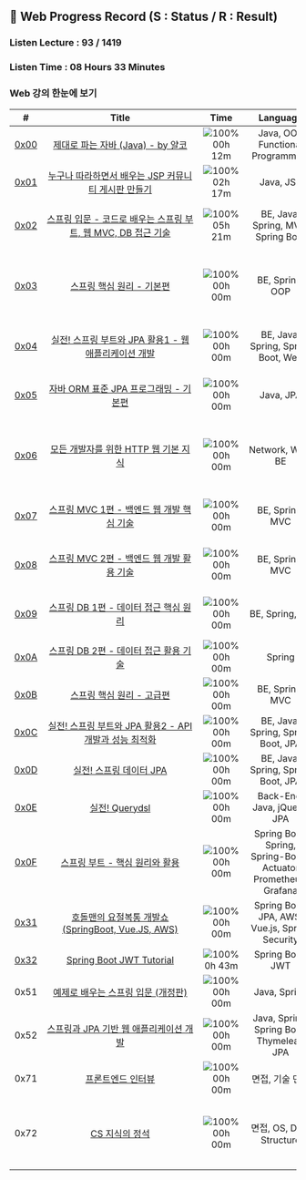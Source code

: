 ## 📍 Web Progress Record (S : Status / R : Result) 
### Listen Lecture : 93 / 1419
###   Listen Time : 08 Hours 33 Minutes


### Web 강의 한눈에 보기
| # | &nbsp;&nbsp;&nbsp;&nbsp;&nbsp;&nbsp;&nbsp;&nbsp;&nbsp;&nbsp;&nbsp;&nbsp;&nbsp;&nbsp;&nbsp;&nbsp;&nbsp;&nbsp;&nbsp;&nbsp;&nbsp;&nbsp;&nbsp;&nbsp;&nbsp;&nbsp;Title&nbsp;&nbsp;&nbsp;&nbsp;&nbsp;&nbsp;&nbsp;&nbsp;&nbsp;&nbsp;&nbsp;&nbsp;&nbsp;&nbsp;&nbsp;&nbsp;&nbsp;&nbsp;&nbsp;&nbsp;&nbsp;&nbsp;&nbsp;&nbsp;&nbsp;&nbsp; | &nbsp;&nbsp;&nbsp;Time&nbsp;&nbsp;&nbsp; | &nbsp;&nbsp;&nbsp;&nbsp;Language&nbsp;&nbsp;&nbsp;&nbsp; | &nbsp;&nbsp;&nbsp;&nbsp;&nbsp;&nbsp;&nbsp;&nbsp;&nbsp;&nbsp;&nbsp;&nbsp;&nbsp;Term&nbsp;&nbsp;&nbsp;&nbsp;&nbsp;&nbsp;&nbsp;&nbsp;&nbsp;&nbsp;&nbsp;&nbsp;&nbsp; | S | R |
| :---: | :---: | :---: | :---: | :---: | :---: | :---: |
| [0x00](https://www.inflearn.com/course/%EC%A0%9C%EB%8C%80%EB%A1%9C-%ED%8C%8C%EB%8A%94-%EC%9E%90%EB%B0%94) | [제대로 파는 자바 (Java) - by 얄코](https://github.com/rylahs/Lecture/blob/main/Web/workbook/0x00.md) | ![100%](https://progress-bar.dev/12/?scale=98&width=60&color=babaca&suffix=/98) </br> 00h 12m | Java, OOP </br> Functional Programming | 23.07.24 ~ 23.07.31 | [:hammer:](#) | [:hammer:](#) |
| [0x01](https://www.inflearn.com/course/jsp-%EA%B2%8C%EC%8B%9C%ED%8C%90) | [누구나 따라하면서 배우는 JSP 커뮤니티 게시판 만들기](https://github.com/rylahs/Lecture/blob/main/Web/workbook/0x01.md) | ![100%](https://progress-bar.dev/15/?scale=15&width=60&color=babaca&suffix=/15) </br> 02h 17m | Java, JSP | 22.03.17 ~ 22.03.22 | [✅](./Inflearn/JSP/Complete.PNG) | [✅](https://github.com/rylahs/JSP-Board) |
| [0x02](https://www.inflearn.com/course/%EC%8A%A4%ED%94%84%EB%A7%81-%EC%9E%85%EB%AC%B8-%EC%8A%A4%ED%94%84%EB%A7%81%EB%B6%80%ED%8A%B8) | [스프링 입문 - 코드로 배우는 스프링 부트, 웹 MVC, DB 접근 기술](https://github.com/rylahs/Lecture/blob/main/Web/workbook/0x02.md) | ![100%](https://progress-bar.dev/16/?scale=28&width=60&color=babaca&suffix=/28) </br> 05h 21m | BE, Java, Spring, MVC, Spring Boot | 22.04.08 ~ 22.04.10 </br> 23.07.21 ~ 23.07.26 | [✅](./Inflearn/Spring/0x01.BasicComplete.PNG) | [✅](https://github.com/rylahs/hello-spring) |
| [0x03](https://www.inflearn.com/course/%EC%8A%A4%ED%94%84%EB%A7%81-%ED%95%B5%EC%8B%AC-%EC%9B%90%EB%A6%AC-%EA%B8%B0%EB%B3%B8%ED%8E%B8) | [스프링 핵심 원리 - 기본편](https://github.com/rylahs/Lecture/blob/main/Web/workbook/0x03.md) | ![100%](https://progress-bar.dev/0/?scale=65&width=60&color=babaca&suffix=/65) </br> 00h 00m | BE, Spring, OOP | 22.03.02 ~ 22.03.15 </br> 22.04.11 ~ 22.04.19 </br> 22.07.30 ~ 23.08.01 | [✅](https://www.inflearn.com/certificate/693269-325969-10292316) | [✅](#) |
| [0x04](https://www.inflearn.com/course/%EC%8A%A4%ED%94%84%EB%A7%81%EB%B6%80%ED%8A%B8-JPA-%ED%99%9C%EC%9A%A9-1) | [실전! 스프링 부트와 JPA 활용1 - 웹 애플리케이션 개발](https://github.com/rylahs/Lecture/blob/main/Web/workbook/0x04.md) | ![100%](https://progress-bar.dev/0/?scale=36&width=60&color=babaca&suffix=/36) </br> 00h 00m | BE, Java, Spring, Spring Boot, Web | 22.03.02 ~ 22.03.10 </br> 23.07.25 ~ 23.07.25 | [:hammer:](#) | [:hammer:](#) |
| [0x05](https://www.inflearn.com/course/ORM-JPA-Basic) | [자바 ORM 표준 JPA 프로그래밍 - 기본편](https://github.com/rylahs/Lecture/blob/main/Web/workbook/0x05.md) | ![100%](https://progress-bar.dev/0/?scale=54&width=60&color=babaca&suffix=/54) </br> 00h 00m | Java, JPA | 22.04.20 ~ 22.04.29 </br> 23.07.29 ~ 23.07.29 | [:hammer:](#) | [:hammer:](#) |
| [0x06](https://www.inflearn.com/course/http-%EC%9B%B9-%EB%84%A4%ED%8A%B8%EC%9B%8C%ED%81%AC) | [모든 개발자를 위한 HTTP 웹 기본 지식](https://github.com/rylahs/Lecture/blob/main/Web/workbook/0x06.md) | ![100%](https://progress-bar.dev/0/?scale=41&width=60&color=babaca&suffix=/41) </br> 00h 00m | Network, Web, BE | 22.03.29 ~ 22.03.31 </br> 22.04.19 ~ 22.04.20 </br> 23.07.30 ~ 23.07.31 | [✅](https://www.inflearn.com/certificate/693269-326277-10301205) | [✅](#) |
| [0x07](https://www.inflearn.com/course/%EC%8A%A4%ED%94%84%EB%A7%81-mvc-1) | [스프링 MVC 1편 - 백엔드 웹 개발 핵심 기술](https://github.com/rylahs/Lecture/blob/main/Web/workbook/0x07.md) | ![100%](https://progress-bar.dev/0/?scale=72&width=60&color=babaca&suffix=/72) </br> 00h 00m | BE, Spring, MVC | 22.05.01 ~ 22.05.05 </br> 23.07.30 ~ 23.07.31 | [✅](https://www.inflearn.com/certificate/693269-326674-10301206) | [✅](https://www.inflearn.com/certificate/693269-326674-10301206) |
| [0x08](https://www.inflearn.com/course/%EC%8A%A4%ED%94%84%EB%A7%81-mvc-2) | [스프링 MVC 2편 - 백엔드 웹 개발 활용 기술](https://github.com/rylahs/Lecture/blob/main/Web/workbook/0x08.md) | ![100%](https://progress-bar.dev/0/?scale=129&width=60&color=babaca&suffix=/129) </br> 00h 00m | BE, Spring, MVC | 22.05.05 ~ 22.05.18 </br> 23.08.01 ~ 23.08.10  | [:hammer:](#) | [:hammer:](#) |
| [0x09](https://www.inflearn.com/course/%EC%8A%A4%ED%94%84%EB%A7%81-db-1) | [스프링 DB 1편 - 데이터 접근 핵심 원리](https://github.com/rylahs/Lecture/blob/main/Web/workbook/0x09.md) | ![100%](https://progress-bar.dev/0/?scale=57&width=60&color=babaca&suffix=/57) </br> 00h 00m | BE, Spring, DB | 22.04.12 ~ 22.04.14 </br> 23.08.01 ~ 23.08.10 | [:hammer:](#) | [:hammer:](#) |
| [0x0A](https://www.inflearn.com/course/%EC%8A%A4%ED%94%84%EB%A7%81-db-2) | [스프링 DB 2편 - 데이터 접근 활용 기술](https://github.com/rylahs/Lecture/blob/main/Web/workbook/0x0A.md) | ![100%](https://progress-bar.dev/0/?scale=88&width=60&color=babaca&suffix=/88) </br> 00h 00m | Spring | ❌ | [❌](#) | [❌](#) |
| [0x0B](https://www.inflearn.com/course/%EC%8A%A4%ED%94%84%EB%A7%81-%ED%95%B5%EC%8B%AC-%EC%9B%90%EB%A6%AC-%EA%B3%A0%EA%B8%89%ED%8E%B8) | [스프링 핵심 원리 - 고급편](https://github.com/rylahs/Lecture/blob/main/Web/workbook/0x0B.md) | ![100%](https://progress-bar.dev/0/?scale=125&width=60&color=babaca&suffix=/125) </br> 00h 00m | BE, Spring, MVC | ❌ | [❌](#) | [❌](#) |
| [0x0C](https://www.inflearn.com/course/%EC%8A%A4%ED%94%84%EB%A7%81%EB%B6%80%ED%8A%B8-JPA-API%EA%B0%9C%EB%B0%9C-%EC%84%B1%EB%8A%A5%EC%B5%9C%EC%A0%81%ED%99%94) | [실전! 스프링 부트와 JPA 활용2 - API 개발과 성능 최적화](https://github.com/rylahs/Lecture/blob/main/Web/workbook/0x0C.md) | ![100%](https://progress-bar.dev/0/?scale=24&width=60&color=babaca&suffix=/24) </br> 00h 00m | BE, Java, Spring, Spring Boot, JPA | ❌ | [❌](#) | [❌](#) |
| [0x0D](https://www.inflearn.com/course/%EC%8A%A4%ED%94%84%EB%A7%81-%EB%8D%B0%EC%9D%B4%ED%84%B0-JPA-%EC%8B%A4%EC%A0%84) | [실전! 스프링 데이터 JPA](https://github.com/rylahs/Lecture/blob/main/Web/workbook/0x0D.md) | ![100%](https://progress-bar.dev/0/?scale=32&width=60&color=babaca&suffix=/32) </br> 00h 00m | BE, Java, Spring, Spring Boot, JPA | ❌ | [❌](#) | [❌](#) |
| [0x0E](https://www.inflearn.com/course/Querydsl-%EC%8B%A4%EC%A0%84) | [실전! Querydsl](https://github.com/rylahs/Lecture/blob/main/Web/workbook/0x0E.md) | ![100%](https://progress-bar.dev/0/?scale=41&width=60&color=babaca&suffix=/41) </br> 00h 00m | Back-End, Java, jQuery, JPA | ❌ | [❌](#) | [❌](#) |
| [0x0F](https://www.inflearn.com/course/%EC%8A%A4%ED%94%84%EB%A7%81%EB%B6%80%ED%8A%B8-%ED%95%B5%EC%8B%AC%EC%9B%90%EB%A6%AC-%ED%99%9C%EC%9A%A9) | [스프링 부트 - 핵심 원리와 활용](https://github.com/rylahs/Lecture/blob/main/Web/workbook/0x0F.md) | ![100%](https://progress-bar.dev/0/?scale=107&width=60&color=babaca&suffix=/107) </br> 00h 00m | Spring Boot, Spring, Spring-Boot-Actuator </br> Prometheus, Grafana | ❌ | [❌](#) | [❌](#) |
| [0x31](https://www.inflearn.com/course/%ED%98%B8%EB%8F%8C%EB%A7%A8-%EC%9A%94%EC%A0%88%EB%B3%B5%ED%86%B5-%EA%B0%9C%EB%B0%9C%EC%87%BC) | [호돌맨의 요절복통 개발쇼 (SpringBoot, Vue.JS, AWS)](https://github.com/rylahs/Lecture/blob/main/Web/workbook/0x31.md) | ![100%](https://progress-bar.dev/0/?scale=76&width=60&color=babaca&suffix=/76) </br> 00h 00m | Spring Boot, JPA, AWS, Vue.js, Spring Security | ❌ | [❌](#) | [❌](#) |
| [0x32](https://www.inflearn.com/course/%EC%8A%A4%ED%94%84%EB%A7%81%EB%B6%80%ED%8A%B8-jwt) | [Spring Boot JWT Tutorial](https://github.com/rylahs/Lecture/blob/main/Web/workbook/0x32.md) | ![100%](https://progress-bar.dev/5/?scale=5&width=60&color=babaca&suffix=/5) </br> 0h 43m | Spring Boot, JWT | 22.05.19 ~ 22.05.20 | [✅](https://github.com/rylahs/SpringBoot-Jwt-Tutorial) | [✅](https://github.com/rylahs/SpringBoot-Jwt-Tutorial) |
| 0x51 | [예제로 배우는 스프링 입문 (개정판)](https://www.inflearn.com/course/spring_revised_edition) | ![100%](https://progress-bar.dev/0/?scale=13&width=60&color=babaca&suffix=/13) </br> 00h 00m | Java, Spring | ❌ | [❌](#) | [❌](#) |
| 0x52 | [스프링과 JPA 기반 웹 애플리케이션 개발](https://www.inflearn.com/course/%EC%8A%A4%ED%94%84%EB%A7%81-JPA-%EC%9B%B9%EC%95%B1) | ![100%](https://progress-bar.dev/0/?scale=96&width=60&color=babaca&suffix=/96) </br> 00h 00m | Java, Spring, Spring Boot, </br> Thymeleaf, JPA | ❌ | [❌](#) | [❌](#) |
| 0x71 | [프론트엔드 인터뷰](https://www.inflearn.com/course/%ED%94%84%EB%A1%A0%ED%8A%B8%EC%97%94%EB%93%9C-%EB%A9%B4%EC%A0%91-%ED%81%B0%EB%8F%8C) | ![100%](https://progress-bar.dev/24/?scale=24&width=60&color=babaca&suffix=/24) </br> 00h 00m | 면접, 기술 면접 | ❌ | [❌](#) | [❌](#) |
| 0x72 | [CS 지식의 정석](https://www.inflearn.com/course/%EA%B0%9C%EB%B0%9C%EC%9E%90-%EB%A9%B4%EC%A0%91-cs-%ED%8A%B9%EA%B0%95) | ![100%](https://progress-bar.dev/0/?scale=193&width=60&color=babaca&suffix=/193) </br> 00h 00m | 면접, OS, Data Structure | 22.05.21 ~ 22.05.31 </br> 22.06.17 ~ 22.06.22 </br> 23.08.15 ~ 23.08.15 | [✅](https://www.inflearn.com/certificate/693269-328823-10467316) | [✅](#) |(https://www.inflearn.com/certificate/693269-328823-10467316) |